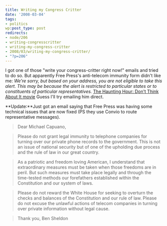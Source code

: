 ```yaml
---
title: Writing my Congress Critter
date: '2008-03-04'
tags:
- politics
wp:post_type: post
redirects:
- node/206
- writing-congresscritter
- writing-my-congress-critter
- 2008/03/writing-my-congress-critter/
- "?p=206"
---
```


I got one of those "write your congress-critter right now!" emails and tried to do so. But apparently Free Press's anti-telecom immunity form didn't like me: _We're sorry, but based on your address, you are not eligible to take this alert. This may be because the alert is restricted to particular states or to constituents of particular representatives._ [The Haunting Hour: Don't Think About It movie](http://www.iucn-tftsg.org/?the_haunting_hour_don_t_think_about_it) Guess I'll try emailing him direct.

**Update:**Just got an email saying that Free Press was having some technical issues that are now fixed (PS they use Convio to route representative messages).

>

> Dear Michael Capuano,

> Please do not grant legal immunity to telephone companies for turning over our private phone records to the government. This is not an issue of national security but of one of the upholding due process and the rule of law in our great country.

> As a patriotic and freedom loving American, I understand that extraordinary measures must be taken when those freedoms are in peril. But such measures must take place legally and through the time-tested methods our forefathers established within the Constitution and our system of laws.

> Please do not reward the White House for seeking to overturn the checks and balances of the Constitution and our rule of law. Please do not excuse the unlawful actions of telecom companies in turning over private information without legal cause.

> Thank you,
Ben Sheldon
